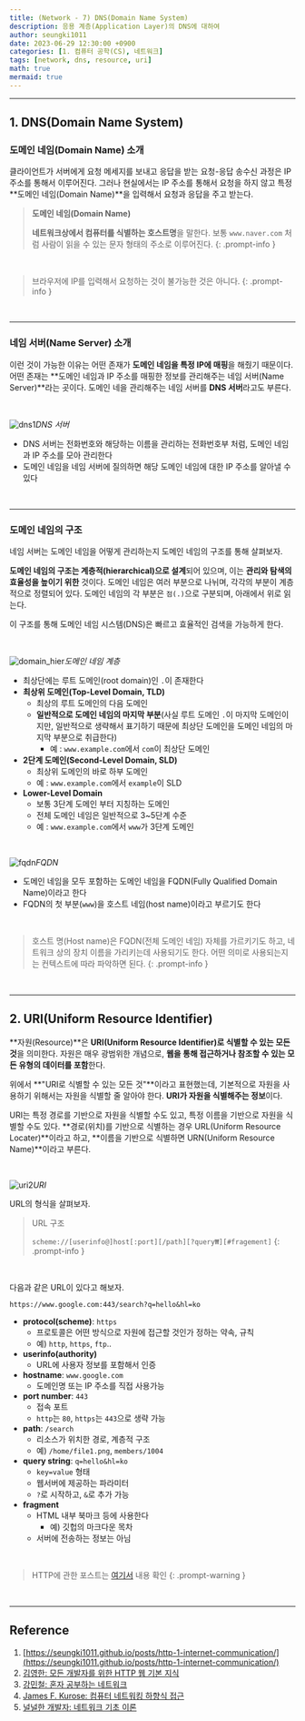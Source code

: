 ```yaml
---
title: (Network - 7) DNS(Domain Name System)
description: 응용 계층(Application Layer)의 DNS에 대하여
author: seungki1011
date: 2023-06-29 12:30:00 +0900
categories: [1. 컴퓨터 공학(CS), 네트워크]
tags: [network, dns, resource, uri]
math: true
mermaid: true
---
```


---

## 1. DNS(Domain Name System)

### 도메인 네임(Domain Name) 소개

클라이언트가 서버에게 요청 메세지를 보내고 응답을 받는 요청-응답 송수신 과정은 IP 주소를 통해서 이루어진다. 그러나 현실에서는 IP 주소를 통해서 요청을 하지 않고 특정 **도메인 네임(Domain Name)**을 입력해서 요청과 응답을 주고 받는다. 

> **도메인 네임(Domain Name)**
>
> **네트워크상에서 컴퓨터를 식별하는 호스트명**을 말한다. 보통 `www.naver.com` 처럼 사람이 읽을 수 있는 문자 형태의 주소로 이루어진다.
{: .prompt-info }

<br>

> 브라우저에 IP를 입력해서 요청하는 것이 불가능한 것은 아니다.
{: .prompt-info }

<br>

---

### 네임 서버(Name Server) 소개

이런 것이 가능한 이유는 어떤 존재가 **도메인 네임을 특정 IP에 매핑**을 해줬기 때문이다. 어떤 존재는 **도메인 네임과 IP 주소를 매핑한 정보를 관리해주는 네임 서버(Name Server)**라는 곳이다. 도메인 네을 관리해주는 네임 서버를 **DNS 서버**라고도 부른다.

<br>

![dns1](../post_images/2023-06-29-network-07-DNS/dns1.png)_DNS 서버_

* DNS 서버는 전화번호와 해당하는 이름을 관리하는 전화번호부 처럼, 도메인 네임과 IP 주소를 모아 관리한다
* 도메인 네임을 네임 서버에 질의하면 해당 도메인 네임에 대한 IP 주소를 알아낼 수 있다

<br>

---

### 도메인 네임의 구조

네임 서버는 도메인 네임을 어떻게 관리하는지 도메인 네임의 구조를 통해 살펴보자.

**도메인 네임의 구조는 계층적(hierarchical)으로 설계**되어 있으며, 이는 **관리와 탐색의 효율성을 높이기 위한** 것이다. 도메인 네임은 여러 부분으로 나뉘며, 각각의 부분이 계층적으로 정렬되어 있다. 도메인 네임의 각 부분은 `점(.)`으로 구분되며, 아래에서 위로 읽는다.

이 구조를 통해 도메인 네임 시스템(DNS)은 빠르고 효율적인 검색을 가능하게 한다.

<br>

![domain_hier](../post_images/2023-06-29-network-07-DNS/domain_hier.png)_도메인 네임 계층_

* 최상단에는 루트 도메인(root domain)인 `.`이 존재한다
* **최상위 도메인(Top-Level Domain, TLD)**
  * 최상의 루트 도메인의 다음 도메인
  * **일반적으로 도메인 네임의 마지막 부분**(사실 루트 도메인 `.`이 마지막 도메인이지만, 일반적으로 생략해서 표기하기 때문에 최상단 도메인을 도메인 네임의 마지막 부분으로 취급한다)
    * 예 : `www.example.com`에서 `com`이 최상단 도메인
* **2단계 도메인(Second-Level Domain, SLD)**
  * 최상위 도메인의 바로 하부 도메인
  * 예 : `www.example.com`에서 `example`이 SLD
* **Lower-Level Domain**
  * 보통 3단계 도메인 부터 지칭하는 도메인
  * 전체 도메인 네임은 일반적으로 3~5단계 수준
  * 예 : `www.example.com`에서 `www`가 3단계 도메인

<br>

![fqdn](../post_images/2023-06-29-network-07-DNS/fqdn.png)_FQDN_

* 도메인 네임을 모두 포함하는 도메인 네임을 FQDN(Fully Qualified Domain Name)이라고 한다
* FQDN의 첫 부분(`www`)을 호스트 네임(host name)이라고 부르기도 한다

<br>

> 호스트 명(Host name)은 FQDN(전체 도메인 네임) 자체를 가르키기도 하고, 네트워크 상의 장치 이름을 가리키는데 사용되기도 한다. 어떤 의미로 사용되는지는 컨텍스트에 따라 파악하면 된다.
{: .prompt-info }

<br>

---

## 2. URI(Uniform Resource Identifier)

**자원(Resource)**은 **URI(Uniform Resource Identifier)로 식별할 수 있는 모든 것**을 의미한다. 자원은 매우 광범위한 개념으로, **웹을 통해 접근하거나 참조할 수 있는 모든 유형의 데이터를 포함**한다.

위에서 **"URI로 식별할 수 있는 모든 것"**이라고 표현했는데, 기본적으로 자원을 사용하기 위해서는 자원을 식별할 줄 알아야 한다. **URI가 자원을 식별해주는 정보**이다.

URI는 특정 경로를 기반으로 자원을 식별할 수도 있고, 특정 이름을 기반으로 자원을 식별할 수도 있다. **경로(위치)를 기반으로 식별하는 경우 URL(Uniform Resource Locater)**이라고 하고, **이름을 기반으로 식별하면 URN(Uniform Resource Name)**이라고 부른다.

<br>

![uri2](../post_images/2023-06-29-network-07-DNS/uri2.png)_URI_

URL의 형식을 살펴보자.

> URL 구조
>
> `scheme://[userinfo@]host[:port][/path][?query₩][#fragement]`
{: .prompt-info }

<br>

다음과 같은 URL이 있다고 해보자.

```url
https://www.google.com:443/search?q=hello&hl=ko
```

* **protocol(scheme)**: `https`
  * 프로토콜은 어떤 방식으로 자원에 접근할 것인가 정하는 약속, 규칙
  * 예) `http`, `https`, `ftp`..
* **userinfo(authority)**
  * URL에 사용자 정보를 포함해서 인증
* **hostname**: `www.google.com`
  * 도메인명 또는 IP 주소를 직접 사용가능
* **port number**: `443`
  * 접속 포트
  * `http`는 `80`, `https`는 `443`으로 생략 가능
* **path**: `/search`
  * 리소스가 위치한 경로, 계층적 구조
  * 예) `/home/file1.png`, `members/1004`
* **query string**: `q=hello&hl=ko`
  * `key=value` 형태
  * 웹서버에 제공하는 파라미터
  * `?`로 시작하고, `&`로 추가 가능
* **fragment**
  * HTML 내부 북마크 등에 사용한다
    * 예) 깃헙의 마크다운 목차
  * 서버에 전송하는 정보는 아님

<br>

> HTTP에 관한 포스트는 [여기서](https://seungki1011.github.io/posts/http-1-internet-communication/) 내용 확인
{: .prompt-warning }

<br>

---

## Reference

1. [https://seungki1011.github.io/posts/http-1-internet-communication/](https://seungki1011.github.io/posts/http-1-internet-communication/)
2. [김영한: 모든 개발자를 위한 HTTP 웹 기본 지식](https://www.inflearn.com/course/http-%EC%9B%B9-%EB%84%A4%ED%8A%B8%EC%9B%8C%ED%81%AC/dashboard)
3. [강민철: 혼자 공부하는 네트워크](https://product.kyobobook.co.kr/detail/S000212911507)
4. [James F. Kurose: 컴퓨터 네트워킹 하향식 접근](https://product.kyobobook.co.kr/detail/S000061694627)
5. [널널한 개발자: 네트워크 기초 이론](https://www.youtube.com/watch?v=Bz-K-DPfioE&list=PLXvgR_grOs1BFH-TuqFsfHqbh-gpMbFoy&index=14)
